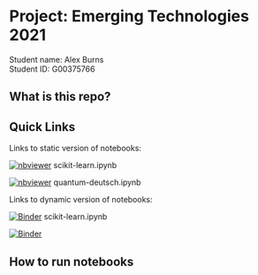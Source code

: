 # Project: Emerging Technologies 2021
Student name: Alex Burns <br />
Student ID: G00375766

## What is this repo?

## Quick Links

Links to static version of notebooks:

[![nbviewer](https://raw.githubusercontent.com/jupyter/design/master/logos/Badges/nbviewer_badge.svg)](https://nbviewer.jupyter.org/github/Jharopa/emerging-tech-project/blob/main/scikit-learn.ipynb) scikit-learn.ipynb

[![nbviewer](https://raw.githubusercontent.com/jupyter/design/master/logos/Badges/nbviewer_badge.svg)](https://nbviewer.jupyter.org/github/Jharopa/emerging-tech-project/blob/main/quantum-deutsch.ipynb) quantum-deutsch.ipynb

Links to dynamic version of notebooks:

[![Binder](https://mybinder.org/badge_logo.svg)](https://mybinder.org/v2/gh/Jharopa/emerging-tech-project/HEAD?filepath=scikit-learn.ipynb) scikit-learn.ipynb

[![Binder](https://mybinder.org/badge_logo.svg)](https://mybinder.org/v2/gh/Jharopa/emerging-tech-project/HEAD?filepath=quantum-deutsch.ipynb)

## How to run notebooks
